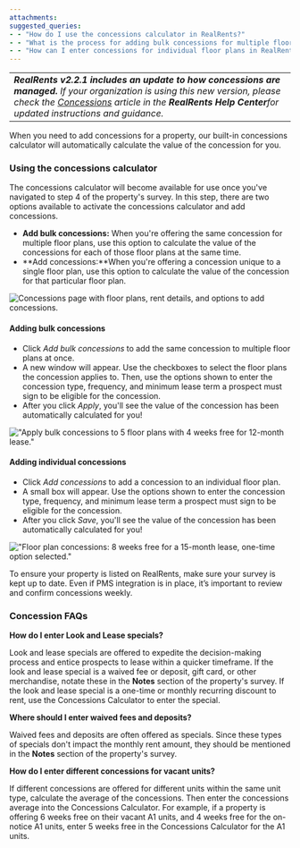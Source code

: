 ```yaml
---
attachments: 
suggested_queries:
- - "How do I use the concessions calculator in RealRents?"
- - "What is the process for adding bulk concessions for multiple floor plans?"
- - "How can I enter concessions for individual floor plans in RealRents?"
---
```

|  |
| --- |
| ***RealRents v2.2.1 includes an update to how concessions are managed.***  *If your organization is using this new version, please check the [Concessions](https://help.radix.com/hc/en-us/articles/35864265870349-How-to-Update-Concessions-in-RealRents)* *article in the **RealRents Help Center**for updated instructions and guidance.* |

When you need to add concessions for a property, our built-in concessions calculator will automatically calculate the value of the concession for you.

### Using the concessions calculator

The concessions calculator will become available for use once you've navigated to step 4 of the property's survey. In this step, there are two options available to activate the concessions calculator and add concessions.

* **Add bulk concessions:** When you're offering the same concession for multiple floor plans, use this option to calculate the value of the concessions for each of those floor plans at the same time.
* **Add concessions:**When you're offering a concession unique to a single floor plan, use this option to calculate the value of the concession for that particular floor plan.

![Concessions page with floor plans, rent details, and options to add concessions.](attachments/27994587266189.png)

#### Adding bulk concessions

* Click *Add bulk concessions* to add the same concession to multiple floor plans at once.
* A new window will appear. Use the checkboxes to select the floor plans the concession applies to. Then, use the options shown to enter the concession type, frequency, and minimum lease term a prospect must sign to be eligible for the concession.
* After you click *Apply*, you'll see the value of the concession has been automatically calculated for you!

!["Apply bulk concessions to 5 floor plans with 4 weeks free for 12-month lease."](attachments/27994733521933.png)

#### Adding individual concessions

* Click *Add concessions* to add a concession to an individual floor plan.
* A small box will appear. Use the options shown to enter the concession type, frequency, and minimum lease term a prospect must sign to be eligible for the concession.
* After you click *Save*, you'll see the value of the concession has been automatically calculated for you!

!["Floor plan concessions: 8 weeks free for a 15-month lease, one-time option selected."](attachments/27994733522829.png)

To ensure your property is listed on RealRents, make sure your survey is kept up to date. Even if PMS integration is in place, it’s important to review and confirm concessions weekly.

### Concession FAQs

**How do I enter Look and Lease specials?**

Look and lease specials are offered to expedite the decision-making process and entice prospects to lease within a quicker timeframe. If the look and lease special is a waived fee or deposit, gift card, or other merchandise, notate these in the **Notes** section of the property's survey. If the look and lease special is a one-time or monthly recurring discount to rent, use the Concessions Calculator to enter the special.

**Where should I enter waived fees and deposits?**

Waived fees and deposits are often offered as specials. Since these types of specials don't impact the monthly rent amount, they should be mentioned in the **Notes** section of the property's survey.

**How do I enter different concessions for vacant units?**

If different concessions are offered for different units within the same unit type, calculate the average of the concessions. Then enter the concessions average into the Concessions Calculator. For example, if a property is offering 6 weeks free on their vacant A1 units, and 4 weeks free for the on-notice A1 units, enter 5 weeks free in the Concessions Calculator for the A1 units.